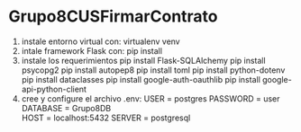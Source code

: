 # Grupo8CUSFirmarContrato
1. instale entorno virtual con:
      virtualenv venv
2. intale framework Flask con:
      pip install
3. instale los requerimientos
      pip install Flask-SQLAlchemy
      pip install psycopg2
      pip install autopep8
      pip install toml
      pip install python-dotenv
      pip install dataclasses
      pip install google-auth-oauthlib
      pip install google-api-python-client
4. cree y configure el archivo .env:
      USER = postgres
      PASSWORD = user
      DATABASE = Grupo8DB  
      HOST = localhost:5432
      SERVER = postgresql
